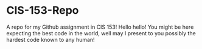 # CIS-153-Repo
A repo for my Github assignment in CIS 153!
Hello hello! You might be here expecting the best code in the world, well may I present to you possibly the hardest code known to any human!
